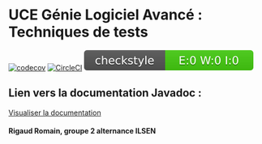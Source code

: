 # UCE Génie Logiciel Avancé : Techniques de tests

[![codecov](https://codecov.io/gh/romain-rigaud/ceri-m1-techniques-de-test/graph/badge.svg?token=5IDWTSBHVA)](https://codecov.io/gh/romain-rigaud/ceri-m1-techniques-de-test) [![CircleCI](https://circleci.com/gh/romain-rigaud/ceri-m1-techniques-de-test.svg?style=svg)](https://app.circleci.com/pipelines/github/romain-rigaud)  ![Checkstyle](target/site/badges/checkstyle-result.svg)

## Lien vers la documentation Javadoc :

[Visualiser la documentation](https://romain-rigaud.github.io/ceri-m1-techniques-de-test/)

#### Rigaud Romain, groupe 2 alternance ILSEN
